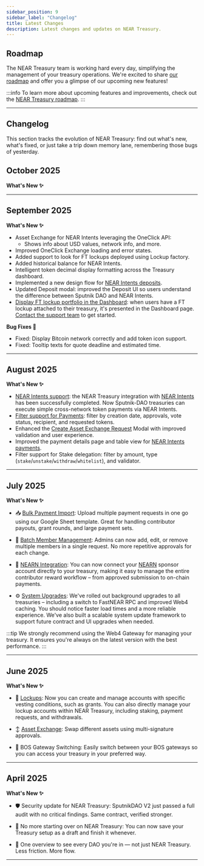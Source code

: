 ```yaml
---
sidebar_position: 9
sidebar_label: "Changelog"
title: Latest Changes
description: Latest changes and updates on NEAR Treasury.
---
```


## Roadmap

The NEAR Treasury team is working hard every day, simplifying the management of your treasury operations.
We're excited to share [our roadmap](https://github.com/NEAR-DevHub/.github/issues/12) and offer you a glimpse of our upcoming new features!

:::info
To learn more about upcoming features and improvements, check out the [NEAR Treasury roadmap](https://github.com/NEAR-DevHub/.github/issues/12).
:::

---

## Changelog

This section tracks the evolution of NEAR Treasury: find out what's new, what's fixed, or just take a trip down memory lane, remembering those bugs of yesterday.

## October 2025

**What's New ✨**

---

## September 2025

**What's New ✨**

- Asset Exchange for NEAR Intents leveraging the OneClick API:
  - Shows info about USD values, network info, and more.
- Improved OneClick Exchange loading and error states.
- Added support to look for FT lockups deployed using Lockup factory.
- Added historical balance for NEAR Intents.
- Intelligent token decimal display formatting across the Treasury dashboard.
- Implemented a new design flow for [NEAR Intents deposits](payments/intents.md#making-deposits).
- Updated Deposit modal: improved the Deposit UI so users understand the difference between Sputnik DAO and NEAR Intents.
- [Display FT lockup portfolio in the Dashboard](dashboard.md#ft-lockup-optional): when users have a FT lockup attached to their treasury, it's presented in the Dashboard page. [Contact the support team](help/support.md) to get started.

**Bug Fixes 🐛**

- Fixed: Display Bitcoin network correctly and add token icon support.
- Fixed: Tooltip texts for quote deadline and estimated time.

---

## August 2025

**What's New ✨**

- [NEAR Intents support](payments/intents.md): the NEAR Treasury integration with [NEAR Intents](https://near-intents.org/) has been successfully completed. Now Sputnik-DAO treasuries can execute simple cross-network token payments via NEAR Intents.
- [Filter support for Payments](payments/manage-payments.md#filtering-payment-requests): filter by creation date, approvals, vote status, recipient, and requested tokens.
- Enhanced the [Create Asset Exchange Request](management/asset-exchange.md#creating-asset-exchange-requests) Modal with improved validation and user experience.
- Improved the payment details page and table view for [NEAR Intents payments](payments/intents.md).
- Filter support for Stake delegation: filter by amount, type (`stake`/`unstake`/`withdraw`/`whitelist`), and validator.

---

## July 2025

**What's New ✨**

- 📥 [Bulk Payment Import](payments/bulk-import.md): Upload multiple payment requests in one go using our Google Sheet template. Great for handling contributor payouts, grant rounds, and large payment sets.

- 👥 [Batch Member Management](settings.md#members): Admins can now add, edit, or remove multiple members in a single request. No more repetitive approvals for each change.

- 🤝 [NEARN Integration](https://docs.nearn.io/sponsor/treasury): You can now connect your [NEARN](https://nearn.io/) sponsor account directly to your treasury, making it easy to manage the entire contributor reward workflow – from approved submission to on-chain payments.

- ⚙️ [System Upgrades](settings.md#system-updates): We've rolled out background upgrades to all treasuries – including a switch to FastNEAR RPC and improved Web4 caching. You should notice faster load times and a more reliable experience. We've also built a scalable system update framework to support future contract and UI upgrades when needed.

:::tip
We strongly recommend using the Web4 Gateway for managing your treasury. It ensures you're always on the latest version with the best performance.
:::

---

## June 2025

**What's New ✨**

- 🔐 [Lockups](management/lockup.md): Now you can create and manage accounts with specific vesting conditions, such as grants. You can also directly manage your lockup accounts within NEAR Treasury, including staking, payment requests, and withdrawals.

- ↕️ [Asset Exchange](management/asset-exchange.md): Swap different assets using multi-signature approvals.

- 🔁 BOS Gateway Switching: Easily switch between your BOS gateways so you can access your treasury in your preferred way.

---

## April 2025

**What's New ✨**

- 🛡 Security update for NEAR Treasury: SputnikDAO V2 just passed a full audit with no critical findings. Same contract, verified stronger.

- 💾 No more starting over on NEAR Treasury: You can now save your Treasury setup as a draft and finish it whenever.

- 📂 One overview to see every DAO you're in — not just NEAR Treasury. Less friction. More flow.

---
